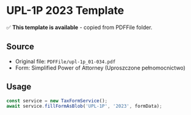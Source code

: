 # UPL-1P 2023 Template

✅ **This template is available** - copied from PDFFile folder.

## Source
- Original file: `PDFFile/upl-1p_01-034.pdf`
- Form: Simplified Power of Attorney (Uproszczone pełnomocnictwo)

## Usage
```typescript
const service = new TaxFormService();
await service.fillFormAsBlob('UPL-1P', '2023', formData);
```
